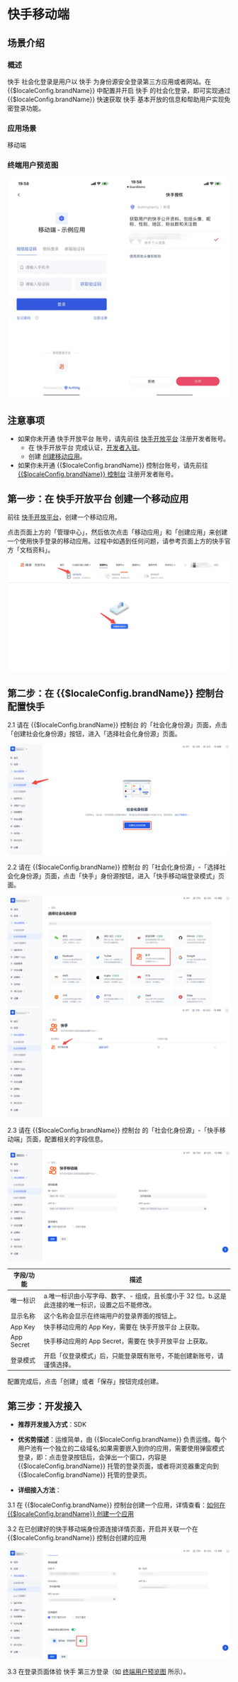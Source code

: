 # 快手移动端

<LastUpdated/>

## 场景介绍

### 概述

快手 社会化登录是用户以 快手 为身份源安全登录第三方应用或者网站。在 {{$localeConfig.brandName}} 中配置并开启 快手 的社会化登录，即可实现通过 {{$localeConfig.brandName}} 快速获取 快手 基本开放的信息和帮助用户实现免密登录功能。

### 应用场景

移动端

### 终端用户预览图

<img src="./images/kuaishou_1.png" alt="drawing" width="500"/>

## 注意事项

- 如果你未开通 快手开放平台 账号，请先前往 [快手开放平台](https://developer.open-kuaishou.com/) 注册开发者账号。
  - 在 快手开放平台 完成认证，[开发者入驻](https://open.kuaishou.com/platform/openApi?menu=6)。
  - 创建 [创建移动应用](https://open.kuaishou.com/platform/openApi?menu=7)。
- 如果你未开通 {{$localeConfig.brandName}} 控制台账号，请先前往 [{{$localeConfig.brandName}} 控制台](https://authing.cn/) 注册开发者账号。


## 第一步：在 快手开放平台 创建一个移动应用

前往 [快手开放平台](https://open.kuaishou.com/platform/controllCenter/mobile)，创建一个移动应用。

点击页面上方的「管理中心」，然后依次点击「移动应用」和「创建应用」来创建一个使用快手登录的移动应用。过程中如遇到任何问题，请参考页面上方的快手官方「文档资料」。

<img src="./images/kuaishou_2.png" >

## 第二步：在 {{$localeConfig.brandName}} 控制台配置快手

2.1 请在 {{$localeConfig.brandName}}  控制台 的「社会化身份源」页面，点击「创建社会化身份源」按钮，进入「选择社会化身份源」页面。

<img src="./images/kuaishou_3.png" >

2.2 请在  {{$localeConfig.brandName}}  控制台 的「社会化身份源」-「选择社会化身份源」页面，点击「快手」身份源按钮，进入「快手移动端登录模式」页面。

<img src="./images/kuaishou_4.png" >

<img src="./images/kuaishou_5.png" >

2.3 请在  {{$localeConfig.brandName}}  控制台 的「社会化身份源」-「快手移动端」页面，配置相关的字段信息。

<img src="./images/kuaishou_6.png" >

| 字段/功能         | 描述                                                                      |
|---------------|-------------------------------------------------------------------------|
| 唯一标识          | a.唯一标识由小写字母、数字、- 组成，且长度小于 32 位。b.这是此连接的唯一标识，设置之后不能修改。                   |
| 显示名称          | 这个名称会显示在终端用户的登录界面的按钮上。                                                  |
| App Key    | 快手移动应用的 App Key，需要在 快手开放平台 上获取。                                         |
| App Secret | 快手移动应用的 App Secret，需要在 快手开放平台 上获取。                                   |
| 登录模式          | 开启「仅登录模式」后，只能登录既有账号，不能创建新账号，请谨慎选择。                                      |

配置完成后，点击「创建」或者「保存」按钮完成创建。

## 第三步：开发接入

- **推荐开发接入方式**：SDK

- **优劣势描述**：运维简单，由 {{$localeConfig.brandName}} 负责运维。每个用户池有一个独立的二级域名;如果需要嵌入到你的应用，需要使用弹窗模式登录，即：点击登录按钮后，会弹出一个窗口，内容是 {{$localeConfig.brandName}} 托管的登录页面，或者将浏览器重定向到 {{$localeConfig.brandName}} 托管的登录页。

- **详细接入方法**：
  

3.1 在 {{$localeConfig.brandName}} 控制台创建一个应用，详情查看：[如何在 {{$localeConfig.brandName}} 创建一个应用](/guides/app-new/create-app/create-app.md)

3.2 在已创建好的快手移动端身份源连接详情页面，开启并关联一个在 {{$localeConfig.brandName}} 控制台创建的应用

<img src="./images/kuaishou_7.png" >

3.3 在登录页面体验 快手 第三方登录（如 [终端用户预览图](#终端用户预览图) 所示）。
